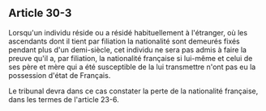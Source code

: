 Article 30-3
----
Lorsqu'un individu réside ou a résidé habituellement à l'étranger, où les
ascendants dont il tient par filiation la nationalité sont demeurés fixés
pendant plus d'un demi-siècle, cet individu ne sera pas admis à faire la preuve
qu'il a, par filiation, la nationalité française si lui-même et celui de ses
père et mère qui a été susceptible de la lui transmettre n'ont pas eu la
possession d'état de Français.

Le tribunal devra dans ce cas constater la perte de la nationalité française,
dans les termes de l'article 23-6.
